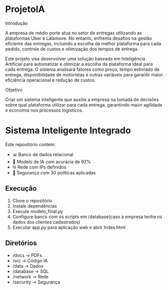 # ProjetoIA

Introdução

A empresa de médio porte atua no setor de entregas utilizando as plataformas Uber e Lalamove. No entanto, enfrenta desafios na gestão eficiente das entregas, incluindo a escolha da melhor plataforma para cada pedido, controle de custos e otimização dos tempos de entrega.

Este projeto visa desenvolver uma solução baseada em Inteligência Artificial para automatizar e otimizar a escolha da plataforma ideal para cada entrega. O sistema analisará fatores como preço, tempo estimado de entrega, disponibilidade de motoristas e outras variáveis para garantir maior eficiência operacional e redução de custos.

Objetivo

Criar um sistema inteligente que auxilie a empresa na tomada de decisões sobre qual plataforma utilizar para cada entrega, garantindo maior agilidade e economia nos processos logísticos.




# Sistema Inteligente Integrado

Este repositório contém:

- 📊 Banco de dados relacional
- 🤖 Modelo de IA com acurácia de 92%
- 🌐 Rede com IPs definidos
- 🔐 Segurança com 30 políticas aplicadas

## Execução

1. Clone o repositório
2. Instale dependências
3. Execute modelo_final.py
4. Configure banco com os scripts em /database(caso a empresa tenha os dados dos clientes cadastrados)
5. Executar app.py para aplicação web e abrir Index.html

## Diretórios

- /docs → PDFs
- /src → Código IA
- /data → Dados
- /database → SQL
- /network → Rede
- /security → Segurança
